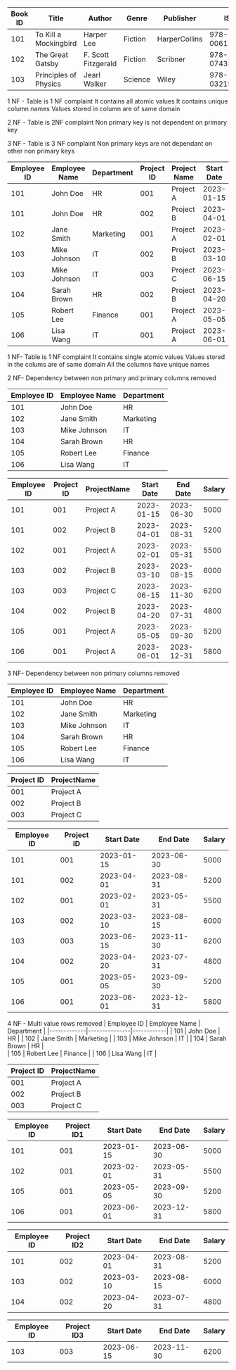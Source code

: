 

| Book ID | Title                 | Author          | Genre       | Publisher         | ISBN           | Price  |
|---------|-----------------------|-----------------|-------------|-------------------|---------------|--------|
| 101     | To Kill a Mockingbird | Harper Lee      | Fiction     | HarperCollins     | 978-0061120084 | 10.99  |
| 102     | The Great Gatsby      | F. Scott Fitzgerald | Fiction   | Scribner          | 978-0743273565 | 12.50  |
| 103     | Principles of Physics | Jearl Walker   | Science     | Wiley             | 978-0321976444 | 50.00  |

1 NF -
Table is 1 NF complaint
It contains all atomic values
It contains unique column names
Values stored in column are of same domain

2 NF -
Table is 2NF complaint
Non primary key is not dependent on primary key

 3 NF -
 Table is 3 NF complaint
 Non primary keys are not dependant on other non primary keys
 
 | Employee ID | Employee Name | Department   | Project ID | Project Name | Start Date | End Date   | Salary  |
|-------------|---------------|--------------|------------|--------------|------------|------------|---------|
| 101         | John Doe      | HR           | 001        | Project A    | 2023-01-15 | 2023-06-30 | 5000    |
| 101         | John Doe      | HR           | 002        | Project B    | 2023-04-01 | 2023-08-31 | 5200    |
| 102         | Jane Smith    | Marketing    | 001        | Project A    | 2023-02-01 | 2023-05-31 | 5500    |
| 103         | Mike Johnson  | IT           | 002        | Project B    | 2023-03-10 | 2023-08-15 | 6000    |
| 103         | Mike Johnson  | IT           | 003        | Project C    | 2023-06-15 | 2023-11-30 | 6200    |
| 104         | Sarah Brown   | HR           | 002        | Project B    | 2023-04-20 | 2023-07-31 | 4800    |
| 105         | Robert Lee    | Finance      | 001        | Project A    | 2023-05-05 | 2023-09-30 | 5200    |
| 106         | Lisa Wang     | IT           | 001        | Project A    | 2023-06-01 | 2023-12-31 | 5800    |  

1 NF-
Table is 1 NF complaint
It contains single atomic values
Values stored in the colums are of same domain
All the columns have unique names

2 NF-
Dependency between non primary and primary columns removed

| Employee ID | Employee Name | Department |
|-------------|---------------|------------|
| 101         | John Doe      | HR         | 
| 102         | Jane Smith    | Marketing  | 
| 103         | Mike Johnson  | IT         | 
| 104         | Sarah Brown   | HR         |  
| 105         | Robert Lee    | Finance    | 
| 106         | Lisa Wang     | IT         |

| Employee ID | Project ID   | ProjectName| Start Date | End Date    | Salary  |
|-------------|--------------|------------|------------|-------------|---------|
| 101         | 001          | Project A  | 2023-01-15 | 2023-06-30  | 5000    |
| 101         | 002          | Project B  | 2023-04-01 | 2023-08-31  | 5200    |
| 102         | 001          | Project A  | 2023-02-01 | 2023-05-31  | 5500    |
| 103         | 002          | Project B  | 2023-03-10 | 2023-08-15  | 6000    |
| 103         | 003          | Project C  | 2023-06-15 | 2023-11-30  | 6200    |
| 104         | 002          | Project B  | 2023-04-20 | 2023-07-31  | 4800    |
| 105         | 001          | Project A  | 2023-05-05 | 2023-09-30  | 5200    |
| 106         | 001          | Project A  | 2023-06-01 | 2023-12-31  | 5800    |

3 NF-
Dependency between non primary columns removed

| Employee ID | Employee Name | Department |
|-------------|---------------|------------|
| 101         | John Doe      | HR         | 
| 102         | Jane Smith    | Marketing  | 
| 103         | Mike Johnson  | IT         | 
| 104         | Sarah Brown   | HR         |  
| 105         | Robert Lee    | Finance    | 
| 106         | Lisa Wang     | IT         |


| Project ID   | ProjectName| 
|--------------|------------|
| 001          | Project A  | 
| 002          | Project B  | 
| 003          | Project C  | 

| Employee ID| Project ID | Start Date  | End Date    | Salary | 
|------------|------------|-------------|-------------|--------|
| 101        | 001        | 2023-01-15  | 2023-06-30  | 5000   |
| 101        | 002        | 2023-04-01  | 2023-08-31  | 5200   |
| 102        | 001        | 2023-02-01  | 2023-05-31  | 5500   |
| 103        | 002        | 2023-03-10  | 2023-08-15  | 6000   |
| 103        | 003        | 2023-06-15  | 2023-11-30  | 6200   |
| 104        | 002        | 2023-04-20  | 2023-07-31  | 4800   |
| 105        | 001        | 2023-05-05  | 2023-09-30  | 5200   |
| 106        | 001        | 2023-06-01  | 2023-12-31  | 5800   |

4 NF -
Multi value rows removed
| Employee ID | Employee Name | Department |
|-------------|---------------|------------|
| 101         | John Doe      | HR         | 
| 102         | Jane Smith    | Marketing  | 
| 103         | Mike Johnson  | IT         | 
| 104         | Sarah Brown   | HR         |  
| 105         | Robert Lee    | Finance    | 
| 106         | Lisa Wang     | IT         |


| Project ID   | ProjectName| 
|--------------|------------|
| 001          | Project A  | 
| 002          | Project B  | 
| 003          | Project C  | 

| Employee ID| Project ID1| Start Date  | End Date    | Salary |
|------------|------------|-------------|-------------|--------|
| 101        | 001        | 2023-01-15  | 2023-06-30  | 5000   |
| 102        | 001        | 2023-02-01  | 2023-05-31  | 5500   |
| 105        | 001        | 2023-05-05  | 2023-09-30  | 5200   |
| 106        | 001        | 2023-06-01  | 2023-12-31  | 5800   |

| Employee ID| Project ID2| Start Date  | End Date    | Salary |
|------------|------------|-------------|-------------|--------|
| 101        | 002        | 2023-04-01  | 2023-08-31  | 5200   |
| 103        | 002        | 2023-03-10  | 2023-08-15  | 6000   |
| 104        | 002        | 2023-04-20  | 2023-07-31  | 4800   |

| Employee ID| Project ID3| Start Date  | End Date    | Salary |
|------------|------------|-------------|-------------|--------|
| 103        | 003        | 2023-06-15  | 2023-11-30  | 6200   |
